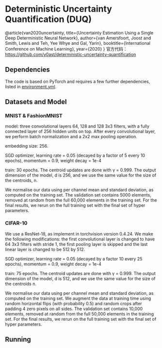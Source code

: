 # Deterministic Uncertainty Quantification (DUQ)

@article{van2020uncertainty,
  title={Uncertainty Estimation Using a Single Deep Deterministic Neural Network},
  author={van Amersfoort, Joost and Smith, Lewis and Teh, Yee Whye and Gal, Yarin},
  booktitle={International Conference on Machine Learning},
  year={2020}
}
官方代码：https://github.com/y0ast/deterministic-uncertainty-quantification

## Dependencies

The code is based on PyTorch and requires a few further dependencies, listed in [environment.yml](environment.yml).

## Datasets and Model

### MNIST & FashionMNIST

model: three convolutional layers
64, 128 and 128 3x3 filters, with a fully connected layer of 256 hidden units on top. 
After every convolutional layer, we perform batch normalization and a 2x2 max pooling operation.

embedding size: 256. 

SGD optimizer, learning rate = 0.05 (decayed by a factor of 5 every 10 epochs), momentum = 0.9, weight decay = 1e-4

train: 30 epochs. 
The centroid updates are done with γ = 0.999. 
The output dimension of the model, d is 256, and we use the same value for the size of the centroids, n.

We normalise our data using per channel mean and standard deviation, as computed on the training set. 
The validation set contains 5000 elements, removed at random from the full 60,000 elements in the training set. 
For the final results, we rerun on the full training set with the final set of hyper parameters.

### CIFAR-10

We use a ResNet-18, as implement in torchvision version 0.4.24. 
We make the following modifications: the first convolutional layer is changed to have 64 3x3 filters with stride 1, the first pooling layer is skipped and the last linear layer is changed to be 512 by 512.

SGD optimizer, learning rate = 0.05 (decayed by a factor 10 every 25 epochs), momentum = 0.9, weight decay = 1e-4

train: 75 epochs. 
The centroid updates are done with γ = 0.999. The output dimension of the model, d is 512, and we use the same value for the size of the centroids n.

We normalise our data using per channel mean and standard deviation, as computed on the training set. 
We augment the data at training time using random horizontal flips (with probability 0.5) and random crops after padding 4 zero pixels on all sides. 
The validation set contains 10,000 elements, removed at random from the full 50,000 elements in the training set. 
For the final results, we rerun on the full training set with the final set of hyper parameters.

## Running
 